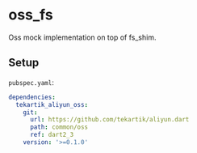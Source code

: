 # oss_fs

Oss mock implementation on top of fs_shim.

## Setup

`pubspec.yaml`:

```yaml
dependencies:
  tekartik_aliyun_oss:
    git:
      url: https://github.com/tekartik/aliyun.dart
      path: common/oss
      ref: dart2_3
    version: '>=0.1.0'
```